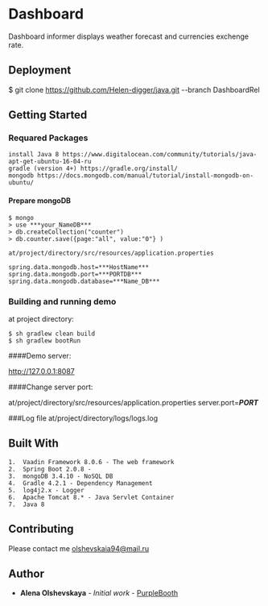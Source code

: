 # Dashboard
Dashboard informer displays weather forecast and currencies exchenge rate.

## Deployment
$ git clone https://github.com/Helen-digger/java.git --branch DashboardRel

## Getting Started
### Requared Packages

	install Java 8 https://www.digitalocean.com/community/tutorials/java-apt-get-ubuntu-16-04-ru
	gradle (version 4+) https://gradle.org/install/
	mongodb https://docs.mongodb.com/manual/tutorial/install-mongodb-on-ubuntu/

#### Prepare mongoDB

```
$ mongo
> use ***your_NameDB***
> db.createCollection("counter")
> db.counter.save({page:"all", value:"0"} )

at/project/directory/src/resources/application.properties

spring.data.mongodb.host=***HostName***
spring.data.mongodb.port=***PORTDB***
spring.data.mongodb.database=***Name_DB*** 
```

### Building and running demo
at project directory:
```
$ sh gradlew clean build
$ sh gradlew bootRun
```
####Demo server:

http://127.0.0.1:8087

####Change server port:

at/project/directory/src/resources/application.properties
server.port=***PORT***


###Log file
at/project/directory/logs/logs.log

## Built With
    
	1.	Vaadin Framework 8.0.6 - The web framework
	2.	Spring Boot 2.0.8 - 
	3.	mongoDB 3.4.10 - NoSQL DB
	4.	Gradle 4.2.1 - Dependency Management
	5.	log4j2.x - Logger
	6.	Apache Tomcat 8.* - Java Servlet Container 
	7.	Java 8

## Contributing

Please contact me olshevskaia94@mail.ru


## Author

* **Alena Olshevskaya** - *Initial work* - [PurpleBooth](https://github.com/Helen-digger)
